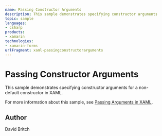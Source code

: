 ```yaml
---
name: Passing Constructor Arguments
description: This sample demonstrates specifying constructor arguments for a non-default constructor in XAML.
topic: sample
languages:
- csharp
products:
- xamarin
technologies:
- xamarin-forms
urlFragment: xaml-passingconstructorarguments
---
```

Passing Constructor Arguments
=============================

This sample demonstrates specifying constructor arguments for a non-default constructor in XAML.

For more information about this sample, see [Passing Arguments in XAML](https://developer.xamarin.com/guides/xamarin-forms/xaml/passing-arguments/).

Author
------

David Britch
